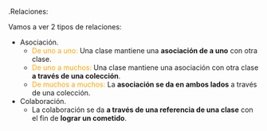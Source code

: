 


.Relaciones:

Vamos a ver 2 tipos de relaciones:

- Asociación.
    - <span style="color:orange">De uno a uno:</span> Una clase mantiene una **asociación de a uno** con otra clase.
    - <span style="color:orange">De uno a muchos:</span> Una clase mantiene una asociación con otra clase **a través de una colección**.
    - <span style="color:orange">De muchos a muchos:</span> La **asociación se da en ambos lados** a través de una colección.
- Colaboración.
    - La colaboración se da **a través de una referencia de una clase** con el fin de **lograr un cometido**. 